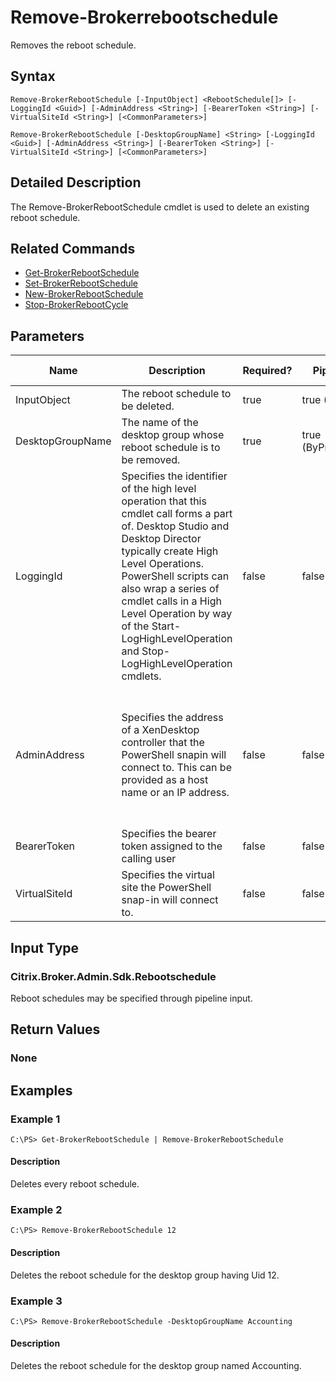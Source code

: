 ﻿
# Remove-Brokerrebootschedule
Removes the reboot schedule.
## Syntax
```
Remove-BrokerRebootSchedule [-InputObject] <RebootSchedule[]> [-LoggingId <Guid>] [-AdminAddress <String>] [-BearerToken <String>] [-VirtualSiteId <String>] [<CommonParameters>]

Remove-BrokerRebootSchedule [-DesktopGroupName] <String> [-LoggingId <Guid>] [-AdminAddress <String>] [-BearerToken <String>] [-VirtualSiteId <String>] [<CommonParameters>]
```
## Detailed Description
The Remove-BrokerRebootSchedule cmdlet is used to delete an existing reboot schedule.


## Related Commands

* [Get-BrokerRebootSchedule](./Get-BrokerRebootSchedule/)
* [Set-BrokerRebootSchedule](./Set-BrokerRebootSchedule/)
* [New-BrokerRebootSchedule](./New-BrokerRebootSchedule/)
* [Stop-BrokerRebootCycle](./Stop-BrokerRebootCycle/)
## Parameters
| Name   | Description | Required? | Pipeline Input | Default Value |
| --- | --- | --- | --- | --- |
| InputObject | The reboot schedule to be deleted. | true | true (ByValue) |  |
| DesktopGroupName | The name of the desktop group whose reboot schedule is to be removed. | true | true (ByPropertyName) |  |
| LoggingId | Specifies the identifier of the high level operation that this cmdlet call forms a part of. Desktop Studio and Desktop Director typically create High Level Operations. PowerShell scripts can also wrap a series of cmdlet calls in a High Level Operation by way of the Start-LogHighLevelOperation and Stop-LogHighLevelOperation cmdlets. | false | false |  |
| AdminAddress | Specifies the address of a XenDesktop controller that the PowerShell snapin will connect to. This can be provided as a host name or an IP address. | false | false | Localhost. Once a value is provided by any cmdlet, this value will become the default. |
| BearerToken | Specifies the bearer token assigned to the calling user | false | false |  |
| VirtualSiteId | Specifies the virtual site the PowerShell snap-in will connect to. | false | false |  |

## Input Type

### Citrix.Broker.Admin.Sdk.Rebootschedule
Reboot schedules may be specified through pipeline input.
## Return Values

### None

## Examples

### Example 1
```
C:\PS> Get-BrokerRebootSchedule | Remove-BrokerRebootSchedule
```
#### Description
Deletes every reboot schedule.
### Example 2
```
C:\PS> Remove-BrokerRebootSchedule 12
```
#### Description
Deletes the reboot schedule for the desktop group having Uid 12.
### Example 3
```
C:\PS> Remove-BrokerRebootSchedule -DesktopGroupName Accounting
```
#### Description
Deletes the reboot schedule for the desktop group named Accounting.
